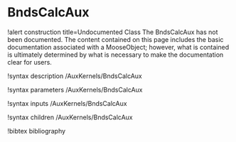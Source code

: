 <!-- MOOSE Documentation Stub: Remove this when content is added. -->

# BndsCalcAux

!alert construction title=Undocumented Class
The BndsCalcAux has not been documented. The content contained on this page
includes the basic documentation associated with a MooseObject; however, what is contained is
ultimately determined by what is necessary to make the documentation clear for users.

!syntax description /AuxKernels/BndsCalcAux

!syntax parameters /AuxKernels/BndsCalcAux

!syntax inputs /AuxKernels/BndsCalcAux

!syntax children /AuxKernels/BndsCalcAux

!bibtex bibliography

